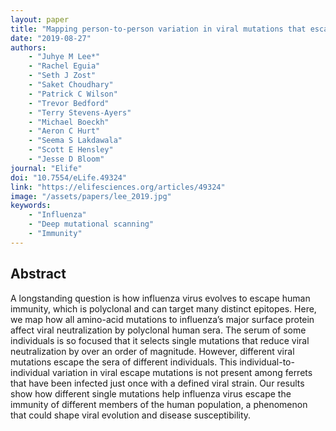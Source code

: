 ```yaml
---
layout: paper
title: "Mapping person-to-person variation in viral mutations that escape polyclonal serum targeting influenza hemagglutinin"
date: "2019-08-27"
authors: 
    - "Juhye M Lee*"
    - "Rachel Eguia"
    - "Seth J Zost"
    - "Saket Choudhary"
    - "Patrick C Wilson"
    - "Trevor Bedford"
    - "Terry Stevens-Ayers"
    - "Michael Boeckh"
    - "Aeron C Hurt"
    - "Seema S Lakdawala"
    - "Scott E Hensley"
    - "Jesse D Bloom"
journal: "Elife"
doi: "10.7554/eLife.49324"
link: "https://elifesciences.org/articles/49324"
image: "/assets/papers/lee_2019.jpg"
keywords:
    - "Influenza"
    - "Deep mutational scanning"
    - "Immunity"
---
```


## Abstract

A longstanding question is how influenza virus evolves to escape human immunity, which is polyclonal and can target many distinct epitopes. Here, we map how all amino-acid mutations to influenza’s major surface protein affect viral neutralization by polyclonal human sera. The serum of some individuals is so focused that it selects single mutations that reduce viral neutralization by over an order of magnitude. However, different viral mutations escape the sera of different individuals. This individual-to-individual variation in viral escape mutations is not present among ferrets that have been infected just once with a defined viral strain. Our results show how different single mutations help influenza virus escape the immunity of different members of the human population, a phenomenon that could shape viral evolution and disease susceptibility.
